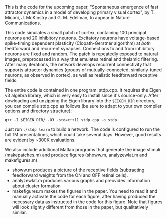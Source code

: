 This is the code for the upcoming paper, "Spontaneous emergence of fast attractor dynamics in a model of developing primary visual cortex", by T. Miconi, J. McKinstry and G. M. Edelman, to appear in Nature Communications.

This code simulates a small patch of cortex, containing 100 principal neurons
and 20 inhibitory neurons. Excitatory neurons have voltage-based spike-timing
dependent plasticity (Clopath-Gerstner algorithm) at *both* feedforward and
recurrent synapses. Connections to and from inhibitory neurons are fixed and
random. The patch is repeatedly exposed to natural images, preprocessed in a
way that emulates retinal and thelamic filtering. After many iterations, the
network develops recurrent connectivity that supports attractor dynamics
(groups of mutually-connected, similarly-tuned neurons, as observed in cortex),
as well as realistic feedforward receptive fields.



The entire code is contained in one program: stdp.cpp. It requires the Eigen v3 algebra library, which is very easy to install since it's source-only. After dowloading and unzipping the Eigen library into the `$EIGEN_DIR` directory, you can compile stdp.cpp as follows (be sure to adapt to your own compiler options and directory structure):

`g++ -I $EIGEN_DIR/ -O3 -std=c++11 stdp.cpp -o stdp`

Just run `./stdp learn` to build a network. The code is configured to run the full 1M presentations, which could take several days. However, good results are evident by ~300K evaluations.

We also include additional Matlab programs that generate the image stimuli (makepatches.m) and produce figures (showw.m, analyzewlat.m and makefigures.m)

- showw.m produces a picture of the receptive fields (subtracting feedforward weights from the ON and OFF retinal cells).
- analyzewlat.m produces various graphs and preovides information about cluster formation
- makefigures.m makes the figures in the paper. You need to read it and
manually activate the code for each figure, after having produced the necessary
data as instructed in the code for this figure. Note that figures  will look
slightly different from those in the paper, but qualitatively similar.



